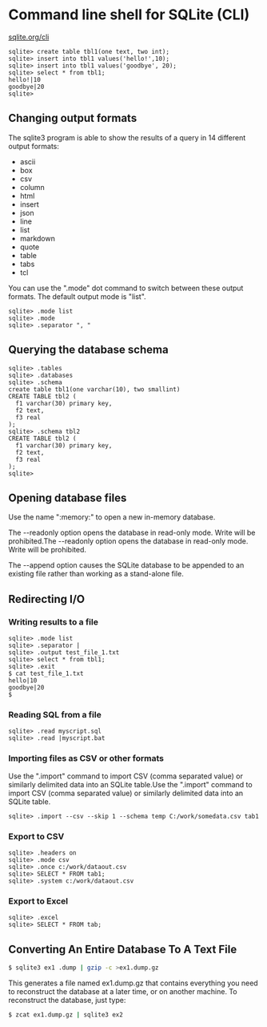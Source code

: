 # Command line shell for SQLite (CLI) 

[sqlite.org/cli](https://sqlite.org/cli.html)

```
sqlite> create table tbl1(one text, two int);
sqlite> insert into tbl1 values('hello!',10);
sqlite> insert into tbl1 values('goodbye', 20);
sqlite> select * from tbl1;
hello!|10
goodbye|20
sqlite>
```

## Changing output formats

The sqlite3 program is able to show the results of
a query in 14 different output formats:  
- ascii
- box
- csv
- column
- html
- insert
- json
- line
- list
- markdown
- quote
- table
- tabs
- tcl 

You can use the ".mode" dot command to switch
between these output formats. The default output
mode is "list".

```
sqlite> .mode list
sqlite> .mode
sqlite> .separator ", "
```

## Querying the database schema

```
sqlite> .tables
sqlite> .databases
sqlite> .schema
create table tbl1(one varchar(10), two smallint)
CREATE TABLE tbl2 (
  f1 varchar(30) primary key,
  f2 text,
  f3 real
);
sqlite> .schema tbl2
CREATE TABLE tbl2 (
  f1 varchar(30) primary key,
  f2 text,
  f3 real
);
sqlite>
```

## Opening database files

Use the name ":memory:" to open a new in-memory
database.

The --readonly option opens the database in
read-only mode. Write will be prohibited.The
--readonly option opens the database in read-only
mode. Write will be prohibited.  

The --append option causes the SQLite database to
be appended to an existing file rather than
working as a stand-alone file.

## Redirecting I/O

### Writing results to a file

```
sqlite> .mode list
sqlite> .separator |
sqlite> .output test_file_1.txt
sqlite> select * from tbl1;
sqlite> .exit
$ cat test_file_1.txt
hello|10
goodbye|20
$
```

### Reading SQL from a file

```
sqlite> .read myscript.sql
sqlite> .read |myscript.bat
```

### Importing files as CSV or other formats

Use the ".import" command to import CSV (comma
separated value) or similarly delimited data into
an SQLite table.Use the ".import" command to
import CSV (comma separated value) or similarly
delimited data into an SQLite table.  

```
sqlite> .import --csv --skip 1 --schema temp C:/work/somedata.csv tab1
```

### Export to CSV

```
sqlite> .headers on
sqlite> .mode csv
sqlite> .once c:/work/dataout.csv
sqlite> SELECT * FROM tab1;
sqlite> .system c:/work/dataout.csv
```

###  Export to Excel 

```
sqlite> .excel
sqlite> SELECT * FROM tab;
```

## Converting An Entire Database To A Text File

```sh
$ sqlite3 ex1 .dump | gzip -c >ex1.dump.gz
```

This generates a file named ex1.dump.gz that
contains everything you need to reconstruct the
database at a later time, or on another machine.
To reconstruct the database, just type:

```sh
$ zcat ex1.dump.gz | sqlite3 ex2
```
